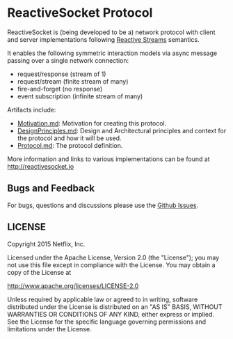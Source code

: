 # ReactiveSocket Protocol

ReactiveSocket is (being developed to be a) network protocol with client and server implementations following <a href="http://reactive-streams.org">Reactive Streams</a> semantics.

It enables the following symmetric interaction models via async message passing over a single network connection:

- request/response (stream of 1)
- request/stream (finite stream of many)
- fire-and-forget (no response)
- event subscription (infinite stream of many)

Artifacts include:

- [Motivation.md](https://github.com/ReactiveSocket/reactivesocket/blob/master/Motivation.md): Motivation for creating this protocol.
- [DesignPrinciples.md](https://github.com/ReactiveSocket/reactivesocket/blob/master/DesignPrinciples.md): Design and Architectural principles and context for the protocol and how it will be used.
- [Protocol.md](https://github.com/ReactiveSocket/reactivesocket/blob/master/Protocol.md): The protocol definition.

More information and links to various implementations can be found at http://reactivesocket.io

## Bugs and Feedback

For bugs, questions and discussions please use the [Github Issues](https://github.com/ReactiveSocket/reactivesocket/issues).

## LICENSE

Copyright 2015 Netflix, Inc.

Licensed under the Apache License, Version 2.0 (the "License");
you may not use this file except in compliance with the License.
You may obtain a copy of the License at

<http://www.apache.org/licenses/LICENSE-2.0>

Unless required by applicable law or agreed to in writing, software
distributed under the License is distributed on an "AS IS" BASIS,
WITHOUT WARRANTIES OR CONDITIONS OF ANY KIND, either express or implied.
See the License for the specific language governing permissions and
limitations under the License.
